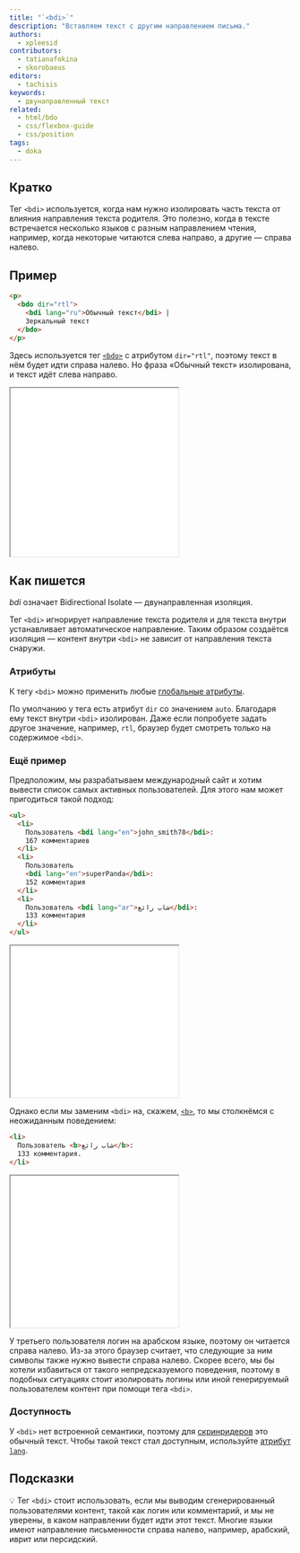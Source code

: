 ```yaml
---
title: "`<bdi>`"
description: "Вставляем текст с другим направлением письма."
authors:
  - xpleesid
contributors:
  - tatianafokina
  - skorobaeus
editors:
  - tachisis
keywords:
  - двунаправленный текст
related:
  - html/bdo
  - css/flexbox-guide
  - css/position
tags:
  - doka
---
```


## Кратко

Тег `<bdi>` используется, когда нам нужно изолировать часть текста от влияния направления текста родителя. Это полезно, когда в тексте встречается несколько языков с разным направлением чтения, например, когда некоторые читаются слева направо, а другие — справа налево.

## Пример

```html
<p>
  <bdo dir="rtl">
    <bdi lang="ru">Обычный текст</bdi> |
    Зеркальный текст
  </bdo>
</p>
```

Здесь используется тег [`<bdo>`](/html/bdo/) с атрибутом `dir="rtl"`, поэтому текст в нём будет идти справа налево. Но фраза «Обычный текст» изолирована, и текст идёт слева направо.

<iframe title="Базовый пример работы тега bdi" src="demos/basic/" height="300"></iframe>

## Как пишется

_bdi_ означает Bidirectional Isolate — двунаправленная изоляция.

Тег `<bdi>` игнорирует направление текста родителя и для текста внутри устанавливает автоматическое направление. Таким образом создаётся изоляция — контент внутри `<bdi>` не зависит от направления текста снаружи.

### Атрибуты

К тегу `<bdi>` можно применить любые [глобальные атрибуты](/html/global-attrs/).

По умолчанию у тега есть атрибут `dir` со значением `auto`. Благодаря ему текст внутри `<bdi>` изолирован. Даже если попробуете задать другое значение, например, `rtl`, браузер будет смотреть только на содержимое `<bdi>`.

### Ещё пример

Предположим, мы разрабатываем международный сайт и хотим вывести список самых активных пользователей. Для этого нам может пригодиться такой подход:

```html
<ul>
  <li>
    Пользователь <bdi lang="en">john_smith78</bdi>:
    167 комментариев
  </li>
  <li>
    Пользователь
    <bdi lang="en">superPanda</bdi>:
    152 комментария
  </li>
  <li>
    Пользователь <bdi lang="ar">شاب رائع</bdi>:
    133 комментария
  </li>
</ul>
```

<iframe title="Список пользователей с тегом bdi" src="demos/userlist-bdi/" height="270"></iframe>

Однако если мы заменим `<bdi>` на, скажем, [`<b>`](/html/b/), то мы столкнёмся с неожиданным поведением:

```html
<li>
  Пользователь <b>شاب رائع</b>:
  133 комментария.
</li>
```

<iframe title="Список пользователей с тегом b" src="demos/userlist-b/" height="270"></iframe>

У третьего пользователя логин на арабском языке, поэтому он читается справа налево. Из-за этого браузер считает, что следующие за ним символы также нужно вывести справа налево. Скорее всего, мы бы хотели избавиться от такого непредсказуемого поведения, поэтому в подобных ситуациях стоит изолировать логины или иной генерируемый пользователем контент при помощи тега `<bdi>`.

### Доступность

У `<bdi>` нет встроенной семантики, поэтому для [скринридеров](/a11y/screenreaders/) это обычный текст. Чтобы такой текст стал доступным, используйте [атрибут `lang`](/html/global-attrs/#lang).

## Подсказки

💡 Тег `<bdi>` стоит использовать, если мы выводим сгенерированный пользователями контент, такой как логин или комментарий, и мы не уверены, в каком направлении будет идти этот текст. Многие языки имеют направление письменности справа налево, например, арабский, иврит или персидский.

